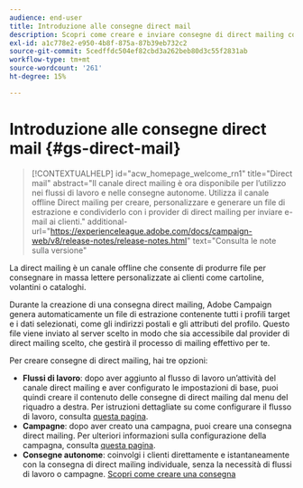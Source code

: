 ```yaml
---
audience: end-user
title: Introduzione alle consegne direct mail
description: Scopri come creare e inviare consegne di direct mailing con Adobe Campaign Web
exl-id: a1c778e2-e950-4b8f-875a-87b39eb732c2
source-git-commit: 5cedffdc504ef82cbd3a262beb80d3c55f2831ab
workflow-type: tm+mt
source-wordcount: '261'
ht-degree: 15%

---
```


# Introduzione alle consegne direct mail {#gs-direct-mail}

>[!CONTEXTUALHELP]
>id="acw_homepage_welcome_rn1"
>title="Direct mail"
>abstract="Il canale direct mailing è ora disponibile per l’utilizzo nei flussi di lavoro e nelle consegne autonome. Utilizza il canale offline Direct mailing per creare, personalizzare e generare un file di estrazione e condividerlo con i provider di direct mailing per inviare e-mail ai clienti."
>additional-url="https://experienceleague.adobe.com/docs/campaign-web/v8/release-notes/release-notes.html" text="Consulta le note sulla versione"


La direct mailing è un canale offline che consente di produrre file per consegnare in massa lettere personalizzate ai clienti come cartoline, volantini o cataloghi.

Durante la creazione di una consegna direct mailing, Adobe Campaign genera automaticamente un file di estrazione contenente tutti i profili target e i dati selezionati, come gli indirizzi postali e gli attributi del profilo. Questo file viene inviato al server scelto in modo che sia accessibile dal provider di direct mailing scelto, che gestirà il processo di mailing effettivo per te.

Per creare consegne di direct mailing, hai tre opzioni:

* **Flussi di lavoro**: dopo aver aggiunto al flusso di lavoro un’attività del canale direct mailing e aver configurato le impostazioni di base, puoi quindi creare il contenuto delle consegne di direct mailing dal menu del riquadro a destra. Per istruzioni dettagliate su come configurare il flusso di lavoro, consulta [questa pagina](../workflows/gs-workflow-creation.md).
* **Campagne**: dopo aver creato una campagna, puoi creare una consegna direct mailing. Per ulteriori informazioni sulla configurazione della campagna, consulta [questa pagina](../campaigns/gs-campaigns.md).
* **Consegne autonome**: coinvolgi i clienti direttamente e istantaneamente con la consegna di direct mailing individuale, senza la necessità di flussi di lavoro o campagne. [Scopri come creare una consegna](../msg/gs-deliveries.md)

<!--
<table style="table-layout:fixed"><tr style="border: 0;">
<td>
<a href="create-push.md">
<img alt="Lead" src="assets/do-not-localize/push_create.jpeg">
</a>
<div><a href="create-push.md"><strong>Create a push delivery</strong>
</div>
<p>
</td>
<td>
<a href="content-push.md">
<img alt="Infrequent" src="assets/do-not-localize/push_design.jpeg">
</a>
<div>
<a href="content-push.md"><strong>Design a push delivery<strong></strong></a>
</div>
<p></td>
<td>
<a href="send-push.md">
<img alt="Validation" src="assets/do-not-localize/push_send.jpeg">
</a>
<div>
<a href="send-push.md"><strong>Send a push delivery</strong></a>
</div>
<p>
</td>
<td>
<a href="send-push.md">
<img alt="Validation" src="assets/do-not-localize/push_report.jpeg">
</a>
<div>
<a href="send-push.md"><strong>Push delivery report</strong></a>
</div>
<p>
</td>
</tr></table>
-->
